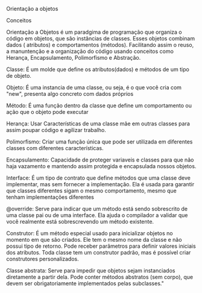 Orientação a objetos 

Conceitos

Orientação a Objetos é um paradgima de programação que organiza o código em objetos, que são instâncias de classes. Esses objetos combinam dados ( atributos) e comportamentos (métodos). Facilitando assim o reuso, a manuntenção e a organização do código usando conceitos como Herança, Encapsulamento, Polimorfismo e Abstração.

Classe: É um molde que define os atributos(dados) e métodos de um tipo de objeto.

Objeto: É uma instancia de uma classe, ou seja, é o que você cria com "new", presenta algo concreto com dados próprios

Método: É uma função dentro da classe que define um comportamento ou ação que o objeto pode executar

Herança: Usar Características de uma classe mãe em outras classes para assim poupar código e agilizar trabalho.

Polimorfismo: Criar uma função única que pode ser utilizada em diferentes classes com diferentes características.

Encapsulamento: Capacidade de proteger variaveis e classes para que não haja vazamento e mantendo assim protegida e encapsulada nossos objetos.

Interface: É um tipo de contrato que define métodos que uma classe deve implementar, mas sem fornecer a implementação. Ela é usada para garantir que classes diferentes sigam o mesmo comportamento, mesmo que tenham implementações diferentes

@override: Serve para indicar que um método está sendo sobrescrito de uma classe pai ou de uma interface. Ela ajuda o compilador a validar que você realmente está sobrescrevendo um método existente.

Construtor: É um método especial usado para inicializar objetos no momento em que são criados. Ele tem o mesmo nome da classe e não possui tipo de retorno. Pode receber parâmetros para definir valores iniciais dos atributos. Toda classe tem um construtor padrão, mas é possível criar construtores personalizados.

Classe abstrata: Serve para impedir que objetos sejam instanciados diretamente a partir dela. Pode conter métodos abstratos (sem corpo), que devem ser obrigatoriamente implementados pelas subclasses."